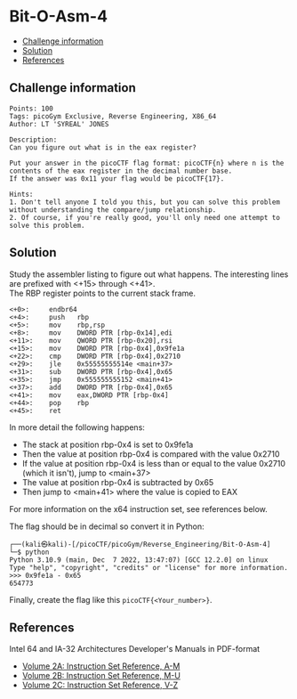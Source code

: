 # Bit-O-Asm-4

- [Challenge information](Bit-O-Asm-4.md#challenge-information)
- [Solution](Bit-O-Asm-4.md#solution)
- [References](Bit-O-Asm-4.md#references)

## Challenge information
```
Points: 100
Tags: picoGym Exclusive, Reverse Engineering, X86_64
Author: LT 'SYREAL' JONES

Description:
Can you figure out what is in the eax register? 

Put your answer in the picoCTF flag format: picoCTF{n} where n is the contents of the eax register in the decimal number base.  
If the answer was 0x11 your flag would be picoCTF{17}.

Hints:
1. Don't tell anyone I told you this, but you can solve this problem without understanding the compare/jump relationship.
2. Of course, if you're really good, you'll only need one attempt to solve this problem.
```

## Solution

Study the assembler listing to figure out what happens. The interesting lines are prefixed with <+15> through <+41>.  
The RBP register points to the current stack frame. 
```
<+0>:     endbr64 
<+4>:     push   rbp
<+5>:     mov    rbp,rsp
<+8>:     mov    DWORD PTR [rbp-0x14],edi
<+11>:    mov    QWORD PTR [rbp-0x20],rsi
<+15>:    mov    DWORD PTR [rbp-0x4],0x9fe1a
<+22>:    cmp    DWORD PTR [rbp-0x4],0x2710
<+29>:    jle    0x55555555514e <main+37>
<+31>:    sub    DWORD PTR [rbp-0x4],0x65
<+35>:    jmp    0x555555555152 <main+41>
<+37>:    add    DWORD PTR [rbp-0x4],0x65
<+41>:    mov    eax,DWORD PTR [rbp-0x4]
<+44>:    pop    rbp
<+45>:    ret
```

In more detail the following happens:
 * The stack at position rbp-0x4 is set to 0x9fe1a
 * Then the value at position rbp-0x4 is compared with the value 0x2710
 * If the value at position rbp-0x4 is less than or equal to the value 0x2710 (which it isn't), jump to <main+37>
 * The value at position rbp-0x4 is subtracted by 0x65
 * Then jump to <main+41> where the value is copied to EAX

For more information on the x64 instruction set, see references below.

The flag should be in decimal so convert it in Python:
```
┌──(kali㉿kali)-[/picoCTF/picoGym/Reverse_Engineering/Bit-O-Asm-4]
└─$ python                                                             
Python 3.10.9 (main, Dec  7 2022, 13:47:07) [GCC 12.2.0] on linux
Type "help", "copyright", "credits" or "license" for more information.
>>> 0x9fe1a - 0x65
654773
```

Finally, create the flag like this `picoCTF{<Your_number>}`.

## References

Intel 64 and IA-32 Architectures Developer's Manuals in PDF-format  
- [Volume 2A: Instruction Set Reference, A-M](https://www.intel.com/content/dam/www/public/us/en/documents/manuals/64-ia-32-architectures-software-developer-vol-2a-manual.pdf)
- [Volume 2B: Instruction Set Reference, M-U](https://www.intel.com/content/dam/www/public/us/en/documents/manuals/64-ia-32-architectures-software-developer-vol-2b-manual.pdf)
- [Volume 2C: Instruction Set Reference, V-Z](https://www.intel.com/content/dam/www/public/us/en/documents/manuals/64-ia-32-architectures-software-developer-vol-2c-manual.pdf)

